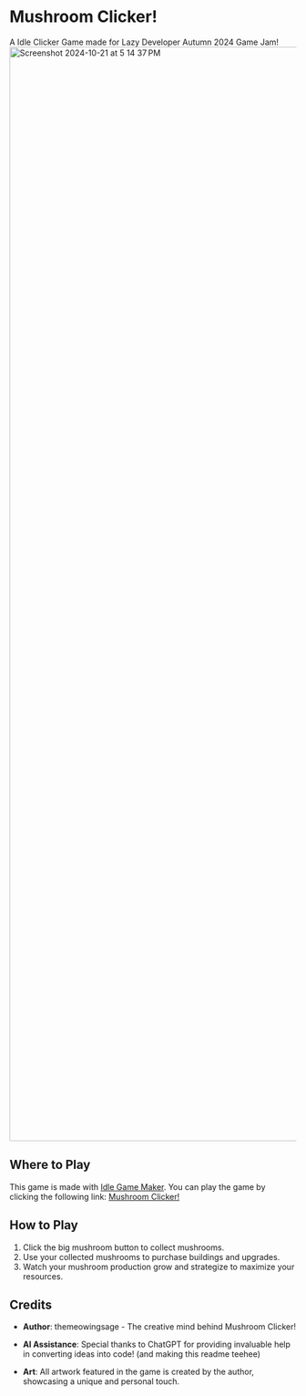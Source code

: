 # Mushroom Clicker!

A Idle Clicker Game made for Lazy Developer Autumn 2024 Game Jam!
<img width="1920" alt="Screenshot 2024-10-21 at 5 14 37 PM" src="https://github.com/user-attachments/assets/5df08e5f-7a42-490b-87e6-4d9c037b5582">

## Where to Play
This game is made with [Idle Game Maker](https://orteil.dashnet.org/igm/). You can play the game by clicking the following link: [Mushroom Clicker!](https://orteil.dashnet.org/igm/index.html?g=ys0Tdq9p)

## How to Play
1. Click the big mushroom button to collect mushrooms.
2. Use your collected mushrooms to purchase buildings and upgrades.
3. Watch your mushroom production grow and strategize to maximize your resources.

## Credits

- **Author**: themeowingsage - The creative mind behind Mushroom Clicker!

- **AI Assistance**: Special thanks to ChatGPT for providing invaluable help in converting ideas into code! (and making this readme teehee)

- **Art**: All artwork featured in the game is created by the author, showcasing a unique and personal touch.

